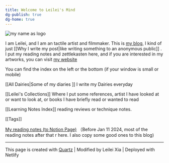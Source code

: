 ```yaml
---
title: Welcome to Leilei's Mind
dg-publish: true
dg-home: true
---
```



![my name as logo](https://media.discordapp.net/attachments/1069671537440985140/1069671570378862622/Untitled_Artwork.gif?ex=659c31c7&is=6589bcc7&hm=6a7176ed5706b3a783d6cf84277f389eff838ab68a8a86a69eae298b28f2e27b&=&width=710&height=480)


I am Leilei, and I am an tactile artist and filmmaker. This is [my blog](https://www.leileixia.online), I kind of just [[Why I write my post|like writing something to an anonymous public]] . I put my reading notes and zettlekasten here, and if you are interested in my artworks, you can visit [my website](https://www.leileixia.com)

You can find the index on the left or the bottom (if your window is small or mobile)


[[All Dairies|Some of my diaries ]] I write my Dairies everyday

[[Leilei's Collections]] Where I put some references, artist I have looked at or want to look at, or books I have briefly read or wanted to read

[[Learning Notes Index]] reading reviews or technique notes. 

[[Tags]]

[My reading notes (to Notion Page)](https://leileixia.notion.site/9894276f85b544139940a94237d31b7b?v=ad681b862b034f96b026a93204b1d508&pvs=4) （Before Jan 11 2024, most of the reading notes after that r here. I also copy some good ones to this blog)

---
This page is created with [Quartz](https://quartz.jzhao.xyz)    |  Modified by Leilei Xia  |  Deployed with Netlify